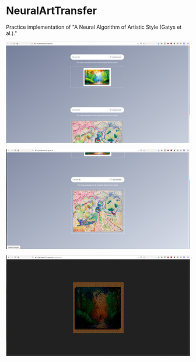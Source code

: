# NeuralArtTransfer
Practice implementation of "A Neural Algorithm of Artistic Style (Gatys et al.)."

![Screenshot](./resultImages/contentImage.png)

![Screenshot](./resultImages/styleImage.png)

![Screenshot](./resultImages/resultantImage.png)

